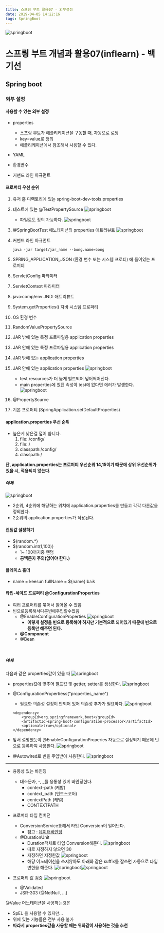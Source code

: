 ```yaml
---
title: 스프링 부트 활용07 - 외부설정
date: 2019-04-05 14:22:16
tags: SpringBoot
---
```

![springboot](/images/springboot_logo.png)
# 스프릥 부트 개념과 활용07(inflearn) - 백기선 
## Spring boot

### 외부 설정
#### 사용할 수 있는 외부 설정
- properties
    - 스프링 부트가 애플리케이션을 구동할 때, 자동으로 로딩 
    - key=value로 정의
    - 애플리케이션에서 참조해서 사용할 수 있다.
        
- YAML
- 환경변수
- 커맨드 라인 아규먼트

#### 프로퍼티 우선 순위
1. 유저 홈 디렉토리에 있는 spring-boot-dev-tools.properties
2. 테스트에 있는 @TestPropertySource
    ![springboot](/images/springboot/springboot07-4.png)
    - 파일로도 정의 가능하다.
    ![springboot](/images/springboot/springboot07-6.png)
3. @SpringBootTest 애노테이션의 properties 애트리뷰트
    ![springboot](/images/springboot/springboot07-3.png)
    
4. 커맨드 라인 아규먼트
    ```
    java -jar target/jar_name --bong.name=bong
    ```
5. SPRING_APPLICATION_JSON (환경 변수 또는 시스템 프로티) 에 들어있는 프로퍼티
6. ServletConfig 파라미터
7. ServletContext 파라미터
8. java:comp/env JNDI 애트리뷰트
9. System.getProperties() 자바 시스템 프로퍼티
10. OS 환경 변수
11. RandomValuePropertySource
12. JAR 밖에 있는 특정 프로파일용 application properties
13. JAR 안에 있는 특정 프로파일용 application properties
14. JAR 밖에 있는 application properties
15. JAR 안에 있는 application properties
    ![springboot](/images/springboot/springboot07-1.png)
    - test resources가 더 늦게 빌드되어 덮어씌어진다.
    - main properties에 있던 속성이 test에 없다면 에러가 발생한다.
    ![springboot](/images/springboot/springboot07-2.png)
16. @PropertySource
17. 기본 프로퍼티 (SpringApplication.setDefaultProperties)

#### application.properties 우선 순위 
- 높은게 낮은걸 덮어 씁니다. 
    1. file:./config/
    2. file:./
    3. classpath:/config/
    4. classpath:/

**단, application.properties는 프로퍼티 우선순위 14,15이기 때문에 상위 우선순위가 있을 시, 적용되지 않는다.**
<br>
##### 예제
![springboot](/images/springboot/springboot07-7.png)
- 2순위, 4순위에 해당하는 위치에 application.properties를 만들고 각각 다른값을 정의한다.
- 2순위의 application.properties가 적용된다.

#### 랜덤값 설정하기
- ${random.*}
- ${random.int(1,100)}
    - 1~ 100까지중 랜덤
    - **공백문자 주의(없어야 한다.)**

#### 플레이스 홀더
- name = keesun
fullName = ${name} baik

#### 타입-세이프 프로퍼티 @ConfigurationProperties
- 여러 프로퍼티를 묶어서 읽어올 수 있음
- 빈으로등록해서다른빈에주입할수있음
    - @EnableConfigurationProperties
        ![springboot](/images/springboot/springboot07-10.png)
        - **이렇게 설정을 빈으로 등록해야 하지만 기본적으로 되어있기 때문에 빈으로 등록만 해주면 된다.**
    - **@Component**
    - @Bean
<br>

##### 예제
다음과 같은 properties값이 있을 때
![springboot](/images/springboot/springboot07-11.png)

- properties값에 맞추어 필드값 및 getter, setter를 생성한다.
![springboot](/images/springboot/springboot07-9.png)

- @ConfigurationPropertiess("properties_name")
    - 필요한 의존성 설정이 안되어 있어 의존성 추가가 필요하다.
    ![springboot](/images/springboot/springboot07-8.png)
    ```
    <dependency>
    	<groupId>org.springframework.boot</groupId>
    	<artifactId>spring-boot-configuration-processor</artifactId>
    	<optional>true</optional>
    </dependency>
    ```
- 앞서 설명했듯이 @EnableConfigurationProperies 자동으로 설정되기 때문에 빈으로 등록하여 사용한다.
![springboot](/images/springboot/springboot07-12.png)

- @Autowired로 빈을 주입받아 사용한다.
![springboot](/images/springboot/springboot07-13.png)
---
    
- 융통성 있는 바인딩
    - 대소문자, -, _를 융통성 있게 바인딩한다.
        - context-path (케밥)
        - context_path (언드스코어)
        - contextPath (캐멀)
        - CONTEXTPATH

- 프로퍼티 타입 컨버전
    - ConversionService통해서 타입 Conversion이 일어난다.
        - 참고 : [데이터바인딩](https://cyr9210.github.io/2019/03/22/Spring/springframework-core03/)
    - @DurationUnit
        - Duration객체로 타입 Conversion해준다.
        ![springboot](/images/springboot/springboot07-14.png)
        - 따로 지정하지 않으면 30
        - 지정하면 지정한값
        ![springboot](/images/springboot/springboot07-15.png)
        - 해당 어노테이션을 쓰지않아도 아래와 같은 suffix를 잘쓰면 자동으로 타입 변한을 해준다.
        ![springboot](/images/springboot/springboot07-16.png)![springboot](/images/springboot/springboot07-17.png)
    
- 프로퍼티 값 검증
    ![springboot](/images/springboot/springboot07-19.png)
    - @Validated
    - JSR-303 (@NotNull, ...)

@Value 어노테이션을 사용하는것은 
- SpEL 을 사용할 수 있지만...
- 위에 있는 기능들은 전부 사용 불가
- **따라서 properties값을 사용할 때는 위와같이 사용하는 것을 추천**

